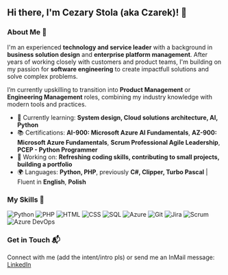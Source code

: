 ## Hi there, I'm Cezary Stola (aka Czarek)! 👋

### About Me 🚀

I'm an experienced **technology and service leader** with a background in **business solution design** and **enterprise platform management**. After years of working closely with customers and product teams, I'm building on my passion for **software engineering** to create impactfull solutions and solve complex problems.

I’m currently upskilling to transition into **Product Management** or **Engineering Management** roles, combining my industry knowledge with modern tools and practices.

- 🌱 Currently learning: **System design, Cloud solutions architecture, AI, Python**
- 📚 Certifications: **AI-900: Microsoft Azure AI Fundamentals**, **AZ-900: Microsoft Azure Fundamentals**, **Scrum Professional Agile Leadership**, **PCEP - Python Programmer**
- 🔭 Working on: **Refreshing coding skills, contributing to small projects, building a portfolio**
- 🌍 Languages: **Python, PHP**, previously **C#, Clipper, Turbo Pascal** | Fluent in **English**, **Polish**

### My Skills 🧠

![Python](https://img.shields.io/badge/-Python-3776AB?style=flat-square&logo=python&logoColor=white)
![PHP](https://img.shields.io/badge/PHP-777BB4?style=flat-square&logo=php&logoColor=white)
![HTML](https://img.shields.io/badge/-HTML-E34F26?style=flat-square&logo=html5&logoColor=white)
![CSS](https://img.shields.io/badge/-CSS-1572B6?style=flat-square&logo=css3&logoColor=white)
![SQL](https://img.shields.io/badge/-SQL-4479A1?style=flat-square&logo=postgresql&logoColor=white)
![Azure](https://img.shields.io/badge/-Azure-0078D4?style=flat-square&logo=microsoft-azure&logoColor=white)
![Git](https://img.shields.io/badge/-Git-F05032?style=flat-square&logo=git&logoColor=white)
![Jira](https://img.shields.io/badge/Jira-0052CC?style=flat-square&logo=Jira&logoColor=white)
![Scrum](https://img.shields.io/badge/-Scrum-6DB33F?style=flat-square&logo=scrumalliance&logoColor=white)
![Azure DevOps](https://img.shields.io/badge/Azure_DevOps-0078D7?style=flat-square&logo=azure-devops&logoColor=white)

### Get in Touch 📬

Connect with me (add the intent/intro pls) or send me an InMail message: [LinkedIn](https://www.linkedin.com/in/cstola/)
